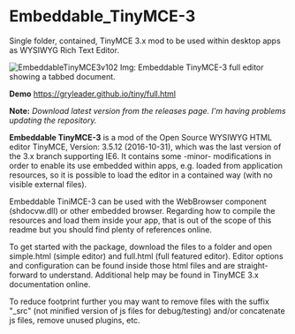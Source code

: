# Embeddable_TinyMCE-3
Single folder, contained, TinyMCE 3.x mod to be used within desktop apps as WYSIWYG Rich Text Editor.

![EmbeddableTinyMCE3v102](https://user-images.githubusercontent.com/85140033/121706271-d95e8200-caab-11eb-813d-9d775b0c8f39.jpg)
Img: Embeddable TinyMCE-3 full editor showing a tabbed document.

**Demo**
https://gryleader.github.io/tiny/full.html

**Note:** *Download latest version from the releases page. I'm having problems updating the repository.*

**Embeddable TinyMCE-3** is a mod of the Open Source WYSIWYG HTML editor TinyMCE, Version: 3.5.12 (2016-10-31), which was the last version of the 3.x branch supporting IE6. It contains some -minor- modifications in order to enable its use embedded within apps, e.g. loaded from application resources, so it is possible to load the editor in a contained way (with no visible external files).

Embeddable TiniMCE-3 can be used with the WebBrowser component (shdocvw.dll) or other embedded browser. 
Regarding how to compile the resources and load them inside your app, that is out of the scope of this readme but you should find plenty of references online.

To get started with the package, download the files to a folder and open simple.html (simple editor) and full.html (full featured editor). Editor options and configuration can be found inside those html files and are straight-forward to understand. Additional help may be found in TinyMCE 3.x documentation online.

To reduce footprint further you may want to remove files with the suffix "_src" (not minified version of js files for debug/testing) and/or concatenate js files, remove unused plugins, etc. 
